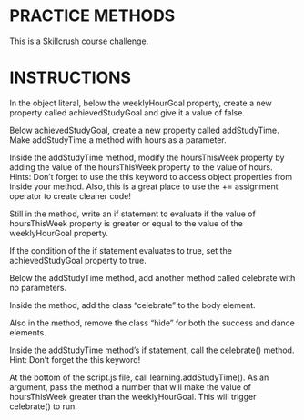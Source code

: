 # PRACTICE METHODS 

This is a [Skillcrush](https://skillcrush.com/) course challenge. 

# INSTRUCTIONS

In the object literal, below the weeklyHourGoal property, create a new property called achievedStudyGoal and give it a value of false.

Below achievedStudyGoal, create a new property called addStudyTime. Make addStudyTime a method with hours as a parameter.

Inside the addStudyTime method, modify the hoursThisWeek property by adding the value of the hoursThisWeek property to the value of hours. Hints: Don’t forget to use the this keyword to access object properties from inside your method. Also, this is a great place to use the += assignment operator to create cleaner code!

Still in the method, write an if statement to evaluate if the value of hoursThisWeek property is greater or equal to the value of the weeklyHourGoal property. 

If the condition of the if statement evaluates to true, set the achievedStudyGoal property to true.

Below the addStudyTime method, add another method called celebrate with no parameters.

Inside the method, add the class “celebrate” to the body element.

Also in the method, remove the class “hide” for both the success and dance elements.

Inside the addStudyTime method’s if statement, call the celebrate() method. Hint: Don’t forget the this keyword!

At the bottom of the script.js file, call learning.addStudyTime(). As an argument, pass the method a number that will make the value of hoursThisWeek greater than the weeklyHourGoal. This will trigger celebrate() to run.
